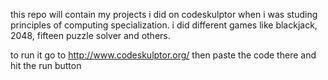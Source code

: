 this repo will contain my projects i did on codeskulptor when i was studing principles of computing specialization. i did different games like blackjack, 2048, fifteen puzzle solver and others.

to run it go to http://www.codeskulptor.org/ then paste the code there and hit the run button
